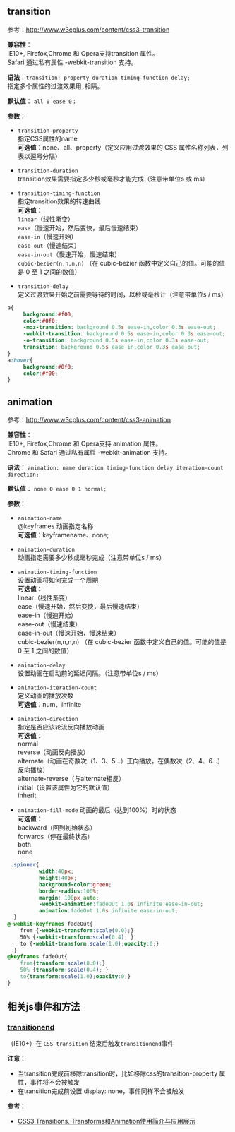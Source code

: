 ## transition
参考：http://www.w3cplus.com/content/css3-transition  

**兼容性**：  
IE10+, Firefox,Chrome 和 Opera支持transition 属性。  
Safari 通过私有属性 -webkit-transition 支持。  


**语法**：`transition: property duration timing-function delay;`  
指定多个属性的过渡效果用`,`相隔。

**默认值**：
`all 0 ease 0；`

**参数**：
- `transition-property`   
指定CSS属性的name  
**可选值**：none、all、property（定义应用过渡效果的 CSS 属性名称列表，列表以逗号分隔）

- `transition-duration`   
 transition效果需要指定多少秒或毫秒才能完成（注意带单位s 或 ms）

- `transition-timing-function`   
 指定transition效果的转速曲线  
**可选值**：   
`linear`（线性渐变）   
`ease`（慢速开始，然后变快，最后慢速结束）  
`ease-in`（慢速开始）  
`ease-out`（慢速结束）  
`ease-in-out`（慢速开始，慢速结束）  
`cubic-bezier(n,n,n,n)` （在 cubic-bezier 函数中定义自己的值。可能的值是 0 至 1 之间的数值）

- `transition-delay`  
定义过渡效果开始之前需要等待的时间，以秒或毫秒计（注意带单位s / ms）

```css
a{
     background:#f00;
     color:#0f0;
     -moz-transition: background 0.5s ease-in,color 0.3s ease-out;
     -webkit-transition: background 0.5s ease-in,color 0.3s ease-out;
     -o-transition: background 0.5s ease-in,color 0.3s ease-out;
     transition: background 0.5s ease-in,color 0.3s ease-out;  
}
a:hover{
     background:#0f0;
     color:#f00;
}
```

## animation
参考：http://www.w3cplus.com/content/css3-animation  

**兼容性**：  
IE10+, Firefox,Chrome 和 Opera支持 animation 属性。  
Chrome 和 Safari 通过私有属性 -webkit-animation 支持。  

**语法**：
`animation: name duration timing-function delay iteration-count direction;`  

**默认值**：
`none 0 ease 0 1 normal;`

**参数**：
- `animation-name`   
 @keyframes 动画指定名称   
**可选值**：keyframename、none;

- `animation-duration`   
 动画指定需要多少秒或毫秒完成（注意带单位s / ms）

- `animation-timing-function`   
 设置动画将如何完成一个周期  
**可选值**：   
linear（线性渐变）   
ease（慢速开始，然后变快，最后慢速结束）  
ease-in（慢速开始）  
ease-out（慢速结束）  
ease-in-out（慢速开始，慢速结束）  
cubic-bezier(n,n,n,n) （在 cubic-bezier 函数中定义自己的值。可能的值是 0 至 1 之间的数值）

- `animation-delay`  
设置动画在启动前的延迟间隔。（注意带单位s / ms）

- `animation-iteration-count`  
定义动画的播放次数  
**可选值**：num、infinite

- `animation-direction`  
指定是否应该轮流反向播放动画  
**可选值**：  
normal   
reverse（动画反向播放）  
alternate（动画在奇数次（1、3、5...）正向播放，在偶数次（2、4、6...）反向播放）  
alternate-reverse（与alternate相反）  
initial（设置该属性为它的默认值）  
inherit

- `animation-fill-mode`
动画的最后（达到100%）时的状态  
**可选值**：  
backward（回到初始状态）  
forwards（停在最终状态）  
both  
none  


```css
 .spinner{
          width:40px;
          height:40px;
          background-color:green;
          border-radius:100%;
          margin: 100px auto;
          -webkit-animation:fadeOut 1.0s infinite ease-in-out;
          animation:fadeOut 1.0s infinite ease-in-out;
  }
@-webkit-keyframes fadeOut{
    from {-webkit-transform:scale(0.0);}
    50% {-webkit-transform:scale(0.4); }
    to {-webkit-transform:scale(1.0);opacity:0;}
  }
@keyframes fadeOut{
    from{transform:scale(0.0);}
    50% {transform:scale(0.4); }
    to{transform:scale(1.0);opacity:0;}
}
```

## 相关js事件和方法
### [transitionend](https://developer.mozilla.org/zh-CN/docs/Web/Events/transitionend)
（IE10+）在 `CSS transition` 结束后触发`transitionend`事件

**注意**：
- 当transition完成前移除transition时，比如移除css的transition-property 属性，事件将不会被触发
- 在transition完成前设置 display: none，事件同样不会被触发

**参考**：
- [CSS3 Transitions, Transforms和Animation使用简介与应用展示](http://www.zhangxinxu.com/wordpress/2010/11/css3-transitions-transforms-animation-introduction/)
